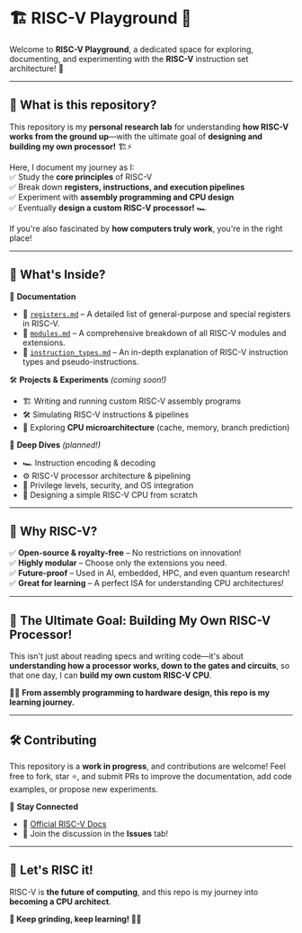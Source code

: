 # 🏗️ RISC-V Playground 🚀  

Welcome to **RISC-V Playground**, a dedicated space for exploring, documenting, and experimenting with the **RISC-V** instruction set architecture! 🎯  

---

## 🌟 What is this repository?  
This repository is my **personal research lab** for understanding **how RISC-V works from the ground up**—with the ultimate goal of **designing and building my own processor!** 🏗️⚡  

Here, I document my journey as I:  
✅ Study the **core principles** of RISC-V  
✅ Break down **registers, instructions, and execution pipelines**  
✅ Experiment with **assembly programming and CPU design**  
✅ Eventually **design a custom RISC-V processor!** 🏎️  

If you're also fascinated by **how computers truly work**, you're in the right place!  

---

## 📂 What's Inside?  

📖 **Documentation**  
- 📝 [`registers.md`](registers.md) – A detailed list of general-purpose and special registers in RISC-V.  
- 📝 [`modules.md`](modules.md) – A comprehensive breakdown of all RISC-V modules and extensions.  
- 📝 [`instruction_types.md`](instruction_types.md) – An in-depth explanation of RISC-V instruction types and pseudo-instructions.  

🛠 **Projects & Experiments** *(coming soon!)*  
- 🏗️ Writing and running custom RISC-V assembly programs  
- 🛠️ Simulating RISC-V instructions & pipelines  
- 🔧 Exploring **CPU microarchitecture** (cache, memory, branch prediction)  

🔬 **Deep Dives** *(planned!)*  
- 🏎️ Instruction encoding & decoding  
- ⚙️ RISC-V processor architecture & pipelining  
- 🔑 Privilege levels, security, and OS integration  
- 🎯 Designing a simple RISC-V CPU from scratch  

---

## 🎯 Why RISC-V?  
✅ **Open-source & royalty-free** – No restrictions on innovation!  
✅ **Highly modular** – Choose only the extensions you need.  
✅ **Future-proof** – Used in AI, embedded, HPC, and even quantum research!  
✅ **Great for learning** – A perfect ISA for understanding CPU architectures!  

---

## 🚀 The Ultimate Goal: **Building My Own RISC-V Processor!**  
This isn't just about reading specs and writing code—it's about **understanding how a processor works, down to the gates and circuits**, so that one day, I can **build my own custom RISC-V CPU**.  

🧑‍💻 **From assembly programming to hardware design, this repo is my learning journey.**  

---

## 🛠 Contributing  
This repository is a **work in progress**, and contributions are welcome! Feel free to fork, star ⭐, and submit PRs to improve the documentation, add code examples, or propose new experiments.  

🔗 **Stay Connected**  
- 📜 [Official RISC-V Docs](https://riscv.org/)  
- 🤝 Join the discussion in the **Issues** tab!  

---

## 🏁 Let's RISC it!  
RISC-V is **the future of computing**, and this repo is my journey into **becoming a CPU architect**.  

**💾 Keep grinding, keep learning! 🧑‍💻**

